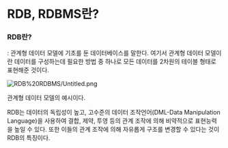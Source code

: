 # RDB, RDBMS란?

### RDB란?

: 관계형 데이터 모델에 기초를 둔 데이터베이스를 말한다. 여기서 관계형 데이터 모델이란 데이터를 구성하는데 필요한 방법 중 하나로 모든 데이터를 2차원의 테이블 형태로 표현해준 것이다. 

![RDB%20RDBMS/Untitled.png](RDB%20RDBMS/Untitled.png)

관계형 데이터 모델의 예시이다.

RDB는 데이터의 독립성이 높고, 고수준의 데이터 조작언어(DML-Data Manipulation Language)을 사용하여 결합, 제약, 투영 등의 관계 조작에 의해 비약적으로 표현능력을 높일 수 있다. 또한 이들의 관계 조작에 의해 자유롭게 구조를 변경할 수 있다는 것이 RDB의 특징이다.